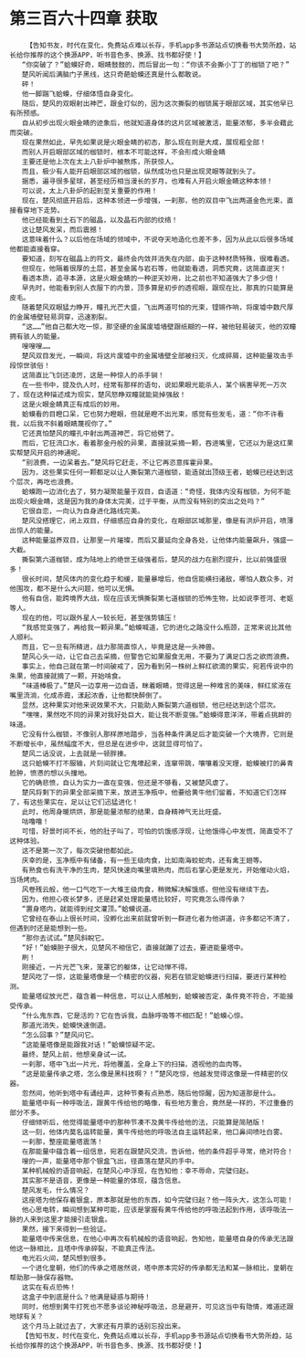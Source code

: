# 第三百六十四章 获取
        【告知书友，时代在变化，免费站点难以长存，手机app多书源站点切换看书大势所趋，站长给你推荐的这个换源APP，听书音色多、换源、找书都好使！】
       “你突破了？”蛤蟆好奇，眼睛鼓鼓的，而后冒出一句：“你该不会撕小丁丁的枷锁了吧？”
       楚风听闻后满脑门子黑线，这只奇葩蛤蟆还真是什么都敢说。
       砰！
       他一脚踹飞蛤蟆，仔细体悟自身变化。
       随后，楚风的双眼射出神芒，跟金灯似的，因为这次撕裂的枷锁属于眼部区域，其实他早已有所预感。
       自从初步出现火眼金睛的迹象后，他就知道身体的这片区域被激活，能量浓郁，多半会藉此而突破。
       现在果然如此，早先如果说是火眼金睛的初态，那么现在则是大成，展现粗全部！
       而别人开启眼部区域的枷锁时，根本不可能这样，不会形成火眼金睛
       主要还是他上次在太上八卦炉中被熬炼，所获惊人。
       而且，极少有人能开启眼部区域的枷锁，纵然成功也只是出现灵眼等就到头了。
       据悉，遍寻很多星球，甚至经历相当漫长的岁月，也难有人开启火眼金睛这种本领！
       可以说，太上八卦炉的起到至关重要的作用！
       现在，楚风彻底开启后，这种本领进一步增强，一刹那，他的双目中飞出两道金色光束，直接看穿地下走势。
       他已经能看到土石下的磁晶，以及晶石内部的纹络！
       这让楚风发呆，而后震撼！
       这意味着什么？以后他在场域的领域中，不说夺天地造化也差不多，因为从此以后很多场域他都能直接看穿。
       要知道，刻写在磁晶上的符文，最终会内敛并消失在内部，由于这种材质特殊，很难看透。
       但现在，他隔着很厚的土层，甚至金属与岩石等，他就能看透，洞悉究竟，这简直逆天！
       看透本质，追寻本源，这是火眼金睛的一种逆天妙用，比之前也不知道强大了多少倍！
       早先时，他能看到别人衣服下的内景，顶多算是初步的透视眼，跟现在比，那真的只能算是皮毛。
       随着楚风双眼猛力睁开，瞳孔光芒大盛，飞出两道可怕的光束，铿锵作响，将废墟中数尺厚的金属墙壁轻易洞穿，迅速割裂。
       “这……”他自己都大吃一惊，那坚硬的金属废墟墙壁跟纸糊的一样，被他轻易破灭，他的双瞳拥有骇人的能量。
       嗖嗖嗖……
       楚风双目发光，一瞬间，将这片废墟中的金属墙壁全部被扫灭，化成碎屑，这种能量攻击手段惊世骇俗！
       这简直比飞剑还凌厉，这是一种惊人的杀手锏！
       在一些书中，提及仇人时，经常有那样的语句，说如果眼光能杀人，某个祸害早死一万次了，现在这种描述成为现实，楚风怒睁双瞳就能毙掉强敌！
       这是火眼金睛真正有成后的妙用。
       蛤蟆看的目瞪口呆，它也努力瞪眼，但就是瞪不出光束，感觉有些发毛，道：“你不许看我，以后我不斜着眼睛蔑视你了。”
       它还真怕楚风的瞳孔中射出两道神芒，将它给劈了。
       而后，它狂流口水，看着那金丹般的异果，直接就采摘一颗，吞进嘴里，它还以为是这红果实帮楚风开启的神通呢。
       “别浪费，一边呆着去。”楚风将它赶走，不让它再恣意挥霍异果。
       因为，这些果实任何一颗都足以让人撕裂第六道枷锁，能造就出顶级王者，蛤蟆已经达到这个层次，再吃也浪费。
       蛤蟆跑一边消化去了，努力凝聚能量于双目，自语道：“奇怪，我体内没有枷锁，为何不能出现火眼金睛，这是因为我的身体太完美，过于平衡，从而没有特别的突出之处吗？”
       它很自恋，一向认为自身进化路线完美。
       楚风没搭理它，闭上双目，仔细感应自身的变化，在眼部区域那里，像是有洪炉开启，喷薄出惊人的能量。
       这种能量滋养双目，让那里一片璀璨，而后又蔓延向全身各处，让他体内能量飙升，强盛一大截。
       撕裂第六道枷锁，成为陆地上的绝世王级强者后，楚风的战力在剧烈提升，比以前强盛很多！
       很长时间，楚风体内的变化趋于和缓，能量暴增后，他自信能横扫诸敌，哪怕人数众多，对他围攻，都不是什么大问题，他可以无惧。
       他有自信，能跨境界大战，现在应该无惧撕裂第七道枷锁的恐怖生物，比如说李苍河、老妪等人。
       现在的他，可以跟外星人一较长短，甚至强势镇压！
       “我感觉变强了，再给我一颗异果。”蛤蟆喊道，它的进化之路没什么瓶颈，正常来说比其他人顺利。
       而且，它一旦有所精进，战力那简直惊人，毕竟是这是一头神兽。
       楚风心头一动，让它自己去采摘，但警告它如果服食无用，不要为了满足口舌之欲而浪费。
       事实上，他自己就在第一时间破戒了，因为看到另一株树上鲜红欲滴的果实，宛若传说中的朱果，他直接就摘了一颗，开始啃食。
       “味道棒极了。”楚风一边享用一边自语，眯着眼睛，觉得这是一种难言的美味，鲜红浆液在嘴里流淌，化成赤霞，漾起浓香，让他都快醉倒了。
       显然，这种果实对他来说效果不大，只能助人撕裂第六道枷锁，他已经达到这个层次。
       “嘿嘿，果然吃不同的异果对我好处巨大，能让我不断变强。”蛤蟆得意洋洋，带着点挑衅的味道。
       它没有什么枷锁，不像别人那样原地踏步，当各种条件满足后才能突破一个大境界，它则是不断增长中，虽然幅度不大，但总是在进步中，这就显得可怕了。
       楚风二话没说，上去就是一顿胖揍。
       这只蛤蟆不打不服输，片刻间就让它鬼嚎起来，连窜带跳，嚷嚷着没天理，蛤蟆被打的鼻青脸肿，愤懑的想以头撞地。
       它的确悲愤，自认为实力一直在变强，但还是不够看，又被楚风虐了。
       楚风将剩下的异果全部采摘下来，放进玉净瓶中，他要给黄牛他们留着，不知道它们怎样了，有这些果实在，足以让它们迅猛进化！
       此时，他周身暖烘烘，那是能量浓郁的结果，自身精神气无比旺盛。
       咕噜噜！
       可惜，好景时间不长，他的肚子叫了，可怕的饥饿感浮现，让他饿得心中发慌，简直受不了这种体验。
       这不是第一次了，每次突破他都如此。
       庆幸的是，玉净瓶中有储备，有一些王级肉食，比如南海蛟蛇肉，还有禽王翅等。
       有熟食也有洗干净的生肉，楚风快速向嘴里填熟肉，而后右掌心更是发光，开始催动火焰，当场烤肉。
       风卷残云般，他一口气吃下一大堆王级肉食，稍微解决解饿感，但他没有继续下去。
       因为，他担心夜长梦多，还是赶紧处理能量塔比较好，可究竟怎么得传承？
       “置身塔内，就能得到经文灌顶。”蛤蟆说道。
       它曾经在泰山上很长时间，没孵化出来前就曾听到一群进化者为他讲道，许多都记不清了，但遇到时还是能想到一些。
       “那你去试试。”楚风斜睨它。
       “好！”蛤蟆胆子很大，见楚风不相信它，直接就蹦了过去，要进能量塔中。
       刷！
       刚接近，一片光芒飞来，笼罩它的躯体，让它动惮不得。
       楚风吃了一惊，这能量塔像是一个精密的仪器，宛若在锁定蛤蟆进行扫描，要进行某种检测。
       能量塔绽放光芒，蕴含着一种信息，可以让人感触到，蛤蟆被否定，条件竟不符合，不能接受传承。
       “什么鬼东西，它是活的？它在告诉我，血脉呼吸等不相匹配！”蛤蟆心惊。
       那道光消失，蛤蟆快速倒退。
       “怎么回事？”楚风问它。
       “这能量塔像是能跟我对话！”蛤蟆惊疑不定。
       最终，楚风上前，他想亲身试一试。
       一刹那，塔中飞出一片光，将他覆盖，全身上下的扫描，透视他的血肉等。
       “这是能量传承之塔，怎么像是黑科技啊？！”楚风吃惊，他越发觉得这像是一件精密的仪器。
       忽然间，他听到塔中有诵经声，这种节奏有点熟悉，随后他惊醒，因为知道那是什么。
       能量塔中有一种呼吸法，跟黄牛传给他的略像，有些地方重合，竟然是一样的，不过重叠的部分不多。
       仔细倾听后，他觉得能量塔中的那种节凑不及黄牛传给他的法，只能算是简陋版！
       这一刻，他体内莫名运转能量，黄牛传给他的呼吸法自主运转起来，他口鼻间喷吐白雾。
       一刹那，整座能量塔震荡！
       在那能量中蕴含着一组信息，宛若在跟楚风交流，告诉他，他的条件超乎寻常，绝对符合！
       嗖的一声，能量塔中那个银盒飞出，径直落在楚风的手中。
       某种机械般的语音响起，在楚风心中浮现，在告知他：幸不辱命，完璧归赵。
       其实那不是语音，更像是一种能量的体现，蕴含信息。
       楚风发毛，什么情况？
       这座塔为他保存着银盒，原本那就是他的东西，如今完璧归赵？他一阵头大，这怎么可能！
       他心思电转，瞬间想到某种可能，应该是掌握有黄牛传给他的呼吸法起到作用，该呼吸法一脉的人来到这里才能接引走银盒。
       果然，接下来得到一些验证。
       能量塔中传来信息，在他心中再次有机械般的语音响起，告知他，能量塔自身的传承无法跟他这一脉相比，且塔中传承碎裂，不能真正传法。
       电光石火间，楚风想到很多。
       一个进化皇朝，他们的传承之塔居然说，塔中原本完好的传承都无法和某一脉相比，皇朝在帮助那一脉保存器物。
       这实在有点恐怖！
       这盒子中到底是什么？他满是疑惑与期待！
       同时，他想到黄牛打死也不愿多谈论神秘呼吸法，总是避开，可见这当中有隐情，难道还跟地球有关？
       这个月马上就过去了，大家还有月票的话别忘投出来。
       【告知书友，时代在变化，免费站点难以长存，手机app多书源站点切换看书大势所趋，站长给你推荐的这个换源APP，听书音色多、换源、找书都好使！】